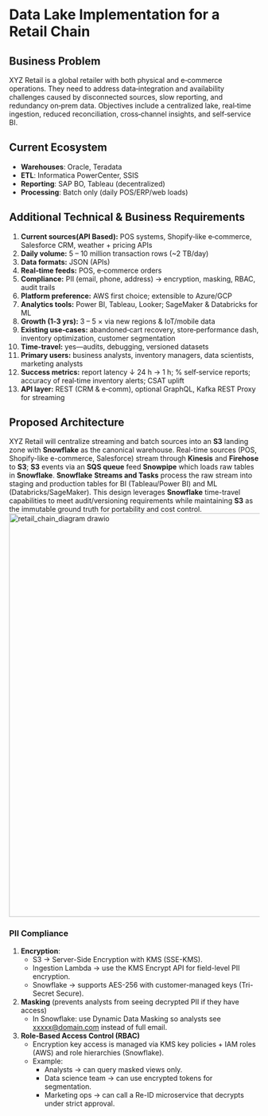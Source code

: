 # Data Lake Implementation for a Retail Chain
## Business Problem
XYZ Retail is a global retailer with both physical and e‑commerce operations. They need to address data‑integration and availability challenges caused by disconnected sources, slow reporting, and redundancy on‑prem data. Objectives include a centralized lake, real‑time ingestion, reduced reconciliation, cross‑channel insights, and self‑service BI.
## Current Ecosystem
 - **Warehouses**: Oracle, Teradata
 - **ETL**: Informatica PowerCenter, SSIS
 - **Reporting**: SAP BO, Tableau (decentralized)
 - **Processing**: Batch only (daily POS/ERP/web loads)
## Additional Technical & Business Requirements
1. **Current sources(API Based):** POS systems, Shopify‑like e‑commerce, Salesforce CRM, weather + pricing APIs
2. **Daily volume:** 5 – 10 million transaction rows (~2 TB/day)
3. **Data formats:** JSON (APIs)
4. **Real‑time feeds:** POS, e‑commerce orders
5. **Compliance:** PII (email, phone, address) → encryption, masking, RBAC, audit trails
6. **Platform preference:** AWS first choice; extensible to Azure/GCP
7. **Analytics tools:** Power BI, Tableau, Looker; SageMaker & Databricks for ML
8. **Growth (1‑3 yrs):** 3 – 5 × via new regions & IoT/mobile data
9. **Existing use‑cases:** abandoned‑cart recovery, store‑performance dash, inventory optimization, customer segmentation
10. **Time‑travel:** yes—audits, debugging, versioned datasets
11. **Primary users:** business analysts, inventory managers, data scientists, marketing analysts
12. **Success metrics:** report latency ↓ 24 h → 1 h; % self‑service reports; accuracy of real‑time inventory alerts; CSAT uplift
13. **API layer:** REST (CRM & e‑comm), optional GraphQL, Kafka REST Proxy for streaming

## Proposed Architecture
XYZ Retail will centralize streaming and batch sources into an **S3** landing zone with **Snowflake** as the canonical warehouse. Real-time sources (POS, Shopify-like e-commerce, Salesforce) stream through **Kinesis** and **Firehose** to **S3**; **S3** events via an **SQS queue** feed **Snowpipe**  which loads raw tables in **Snowflake**. **Snowflake** **Streams and Tasks** process the raw stream into staging and production tables for BI (Tableau/Power BI) and ML (Databricks/SageMaker). This design leverages **Snowflake** time-travel capabilities to meet audit/versioning requirements while maintaining **S3** as the immutable ground truth for portability and cost control.
<img width="1120" height="810" alt="retail_chain_diagram drawio" src="https://github.com/user-attachments/assets/67ccc8a1-edd2-4968-9e05-ca0c7bc94fc8" />

### PII Compliance
1. **Encryption**:
   - S3 → Server-Side Encryption with KMS (SSE-KMS).
   - Ingestion Lambda → use the KMS Encrypt API for field-level PII encryption.
   - Snowflake → supports AES-256 with customer-managed keys (Tri-Secret Secure).
2. **Masking** (prevents analysts from seeing decrypted PII if they have access)
   - In Snowflake: use Dynamic Data Masking so analysts see xxxxx@domain.com instead of full email.
3. **Role-Based Access Control (RBAC)**
   - Encryption key access is managed via KMS key policies + IAM roles (AWS) and role hierarchies (Snowflake).
   - Example:
     - Analysts → can query masked views only.
     - Data science team → can use encrypted tokens for segmentation.
     - Marketing ops → can call a Re-ID microservice that decrypts under strict approval.
